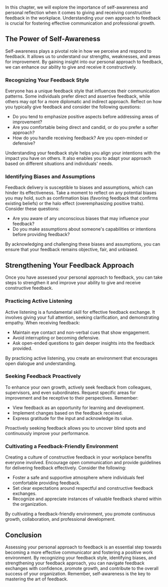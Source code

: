 
In this chapter, we will explore the importance of self-awareness and personal reflection when it comes to giving and receiving constructive feedback in the workplace. Understanding your own approach to feedback is crucial for fostering effective communication and professional growth.

## The Power of Self-Awareness

Self-awareness plays a pivotal role in how we perceive and respond to feedback. It allows us to understand our strengths, weaknesses, and areas for improvement. By gaining insight into our personal approach to feedback, we can enhance our ability to give and receive it constructively.

### Recognizing Your Feedback Style

Everyone has a unique feedback style that influences their communication patterns. Some individuals prefer direct and assertive feedback, while others may opt for a more diplomatic and indirect approach. Reflect on how you typically give feedback and consider the following questions:

- Do you tend to emphasize positive aspects before addressing areas of improvement?
- Are you comfortable being direct and candid, or do you prefer a softer approach?
- How do you handle receiving feedback? Are you open-minded or defensive?

Understanding your feedback style helps you align your intentions with the impact you have on others. It also enables you to adapt your approach based on different situations and individuals' needs.

### Identifying Biases and Assumptions

Feedback delivery is susceptible to biases and assumptions, which can hinder its effectiveness. Take a moment to reflect on any potential biases you may hold, such as confirmation bias (favoring feedback that confirms existing beliefs) or the halo effect (overemphasizing positive traits). Consider these questions:

- Are you aware of any unconscious biases that may influence your feedback?
- Do you make assumptions about someone's capabilities or intentions before providing feedback?

By acknowledging and challenging these biases and assumptions, you can ensure that your feedback remains objective, fair, and unbiased.

## Strengthening Your Feedback Approach

Once you have assessed your personal approach to feedback, you can take steps to strengthen it and improve your ability to give and receive constructive feedback.

### Practicing Active Listening

Active listening is a fundamental skill for effective feedback exchange. It involves giving your full attention, seeking clarification, and demonstrating empathy. When receiving feedback:

- Maintain eye contact and non-verbal cues that show engagement.
- Avoid interrupting or becoming defensive.
- Ask open-ended questions to gain deeper insights into the feedback provided.

By practicing active listening, you create an environment that encourages open dialogue and understanding.

### Seeking Feedback Proactively

To enhance your own growth, actively seek feedback from colleagues, supervisors, and even subordinates. Request specific areas for improvement and be receptive to their perspectives. Remember:

- View feedback as an opportunity for learning and development.
- Implement changes based on the feedback received.
- Express gratitude for the input and acknowledge its value.

Proactively seeking feedback allows you to uncover blind spots and continuously improve your performance.

### Cultivating a Feedback-Friendly Environment

Creating a culture of constructive feedback in your workplace benefits everyone involved. Encourage open communication and provide guidelines for delivering feedback effectively. Consider the following:

- Foster a safe and supportive atmosphere where individuals feel comfortable providing feedback.
- Set clear expectations around respectful and constructive feedback exchanges.
- Recognize and appreciate instances of valuable feedback shared within the organization.

By cultivating a feedback-friendly environment, you promote continuous growth, collaboration, and professional development.

## Conclusion

Assessing your personal approach to feedback is an essential step towards becoming a more effective communicator and fostering a positive work environment. By recognizing your feedback style, identifying biases, and strengthening your feedback approach, you can navigate feedback exchanges with confidence, promote growth, and contribute to the overall success of your organization. Remember, self-awareness is the key to mastering the art of feedback.
